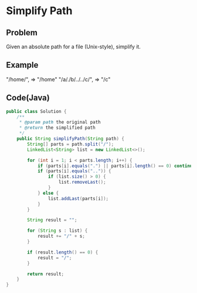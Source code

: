 Simplify Path
===

## Problem

Given an absolute path for a file (Unix-style), simplify it.


## Example

"/home/", => "/home"
"/a/./b/../../c/", => "/c"

Code(Java)
----------

```java
public class Solution {
    /**
     * @param path the original path
     * @return the simplified path
     */
    public String simplifyPath(String path) {
        String[] parts = path.split("/");
        LinkedList<String> list = new LinkedList<>();

        for (int i = 1; i < parts.length; i++) {
            if (parts[i].equals(".") || parts[i].length() == 0) continue;
            if (parts[i].equals("..")) {
                if (list.size() > 0) {
                    list.removeLast();
                }
            } else {
                list.addLast(parts[i]);
            }
        }

        String result = "";

        for (String s : list) {
            result += "/" + s;
        }

        if (result.length() == 0) {
            result = "/";
        }

        return result;
    }
}
```